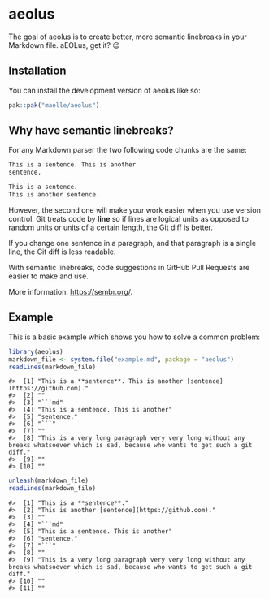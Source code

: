 
<!-- README.md is generated from README.Rmd. Please edit that file -->

# aeolus

<!-- badges: start -->
<!-- badges: end -->

The goal of aeolus is to create better, more semantic linebreaks in your
Markdown file. aEOLus, get it? :wink:

## Installation

You can install the development version of aeolus like so:

``` r
pak::pak("maelle/aeolus")
```

## Why have semantic linebreaks?

For any Markdown parser the two following code chunks are the same:

``` md
This is a sentence. This is another
sentence.
```

``` md
This is a sentence. 
This is another sentence.
```

However, the second one will make your work easier when you use version
control. Git treats code by **line** so if lines are logical units as
opposed to random units or units of a certain length, the Git diff is
better.

If you change one sentence in a paragraph, and that paragraph is a
single line, the Git diff is less readable.

With semantic linebreaks, code suggestions in GitHub Pull Requests are
easier to make and use.

More information: <https://sembr.org/>.

## Example

This is a basic example which shows you how to solve a common problem:

``` r
library(aeolus)
markdown_file <- system.file("example.md", package = "aeolus")
readLines(markdown_file)
```

    #>  [1] "This is a **sentence**. This is another [sentence](https://github.com)."                                                           
    #>  [2] ""                                                                                                                                  
    #>  [3] "```md"                                                                                                                             
    #>  [4] "This is a sentence. This is another"                                                                                               
    #>  [5] "sentence."                                                                                                                         
    #>  [6] "```"                                                                                                                               
    #>  [7] ""                                                                                                                                  
    #>  [8] "This is a very long paragraph very very long without any breaks whatsoever which is sad, because who wants to get such a git diff."
    #>  [9] ""                                                                                                                                  
    #> [10] ""

``` r
unleash(markdown_file)
readLines(markdown_file)
```

    #>  [1] "This is a **sentence**."                                                                                                           
    #>  [2] "This is another [sentence](https://github.com)."                                                                                   
    #>  [3] ""                                                                                                                                  
    #>  [4] "```md"                                                                                                                             
    #>  [5] "This is a sentence. This is another"                                                                                               
    #>  [6] "sentence."                                                                                                                         
    #>  [7] "```"                                                                                                                               
    #>  [8] ""                                                                                                                                  
    #>  [9] "This is a very long paragraph very very long without any breaks whatsoever which is sad, because who wants to get such a git diff."
    #> [10] ""                                                                                                                                  
    #> [11] ""
